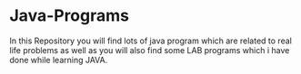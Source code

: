 # Java-Programs
In this Repository you will find lots of java program which are related to real life problems as well as you will also find some LAB programs which i have done while learning JAVA.
